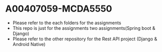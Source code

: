 # A00407059-MCDA5550

- Please refer to the each folders for the assignments
- This repo is just for the assignments two assignments(Spring boot & Django)
- Please refer to the other repository for the Rest API project (Django & Android Native)
